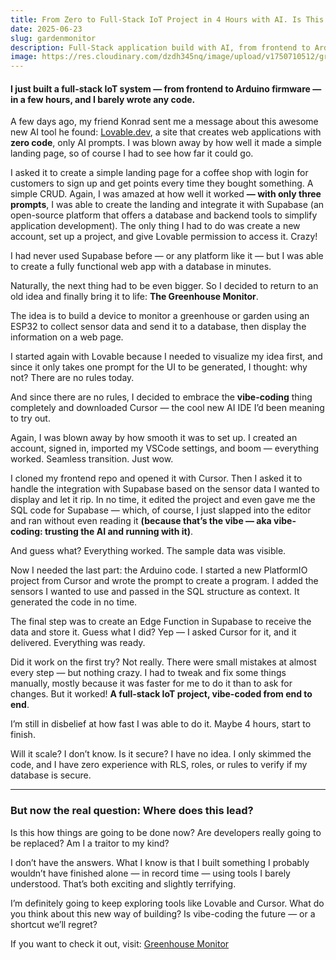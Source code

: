 ```yaml
---
title: From Zero to Full-Stack IoT Project in 4 Hours with AI. Is This the Future of Dev?
date: 2025-06-23
slug: gardenmonitor
description: Full-Stack application build with AI, from frontend to Arduino firmware.
image: https://res.cloudinary.com/dzdh345nq/image/upload/v1750710512/greenhouse_q4ak1w.png
---
```


#### I just built a full-stack IoT system — from frontend to Arduino firmware — in a few hours, and I barely wrote any code.

A few days ago, my friend Konrad sent me a message about this awesome new AI tool he found: [Lovable.dev](https://lovable.dev/), a site that creates web applications with **zero code**, only AI prompts. I was blown away by how well it made a simple landing page, so of course I had to see how far it could go.

I asked it to create a simple landing page for a coffee shop with login for customers to sign up and get points every time they bought something. A simple CRUD. Again, I was amazed at how well it worked **— with only three prompts**, I was able to create the landing and integrate it with Supabase (an open-source platform that offers a database and backend tools to simplify application development). The only thing I had to do was create a new account, set up a project, and give Lovable permission to access it. Crazy!

I had never used Supabase before — or any platform like it — but I was able to create a fully functional web app with a database in minutes.

Naturally, the next thing had to be even bigger. So I decided to return to an old idea and finally bring it to life: **The Greenhouse Monitor**.

The idea is to build a device to monitor a greenhouse or garden using an ESP32 to collect sensor data and send it to a database, then display the information on a web page.

I started again with Lovable because I needed to visualize my idea first, and since it only takes one prompt for the UI to be generated, I thought: why not? There are no rules today.

And since there are no rules, I decided to embrace the **vibe-coding** thing completely and downloaded Cursor — the cool new AI IDE I’d been meaning to try out.

Again, I was blown away by how smooth it was to set up. I created an account, signed in, imported my VSCode settings, and boom — everything worked. Seamless transition. Just wow.

I cloned my frontend repo and opened it with Cursor. Then I asked it to handle the integration with Supabase based on the sensor data I wanted to display and let it rip. In no time, it edited the project and even gave me the SQL code for Supabase — which, of course, I just slapped into the editor and ran without even reading it **(because that’s the vibe — aka vibe-coding: trusting the AI and running with it)**.

And guess what? Everything worked. The sample data was visible.

Now I needed the last part: the Arduino code. I started a new PlatformIO project from Cursor and wrote the prompt to create a program. I added the sensors I wanted to use and passed in the SQL structure as context. It generated the code in no time.

The final step was to create an Edge Function in Supabase to receive the data and store it. Guess what I did? Yep — I asked Cursor for it, and it delivered. Everything was ready.

Did it work on the first try? Not really. There were small mistakes at almost every step — but nothing crazy. I had to tweak and fix some things manually, mostly because it was faster for me to do it than to ask for changes. But it worked! **A full-stack IoT project, vibe-coded from end to end**.

I’m still in disbelief at how fast I was able to do it. Maybe 4 hours, start to finish.

Will it scale? I don’t know.
Is it secure? I have no idea.
I only skimmed the code, and I have zero experience with RLS, roles, or rules to verify if my database is secure.


---

### But now the real question: Where does this lead?

Is this how things are going to be done now?
Are developers really going to be replaced?
Am I a traitor to my kind?

I don’t have the answers. What I know is that I built something I probably wouldn’t have finished alone — in record time — using tools I barely understood. That’s both exciting and slightly terrifying.

I’m definitely going to keep exploring tools like Lovable and Cursor. What do you think about this new way of building? Is vibe-coding the future — or a shortcut we’ll regret?

If you want to check it out, visit: [Greenhouse Monitor](https://garden.theandihaller.com/)
